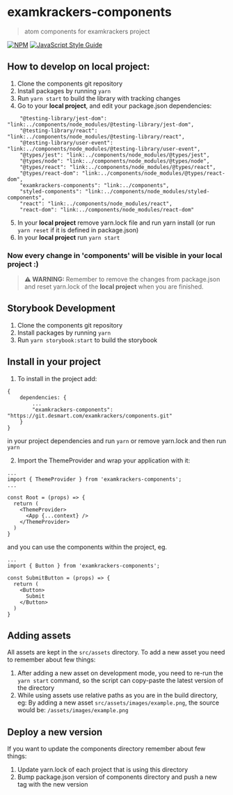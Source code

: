 # examkrackers-components

> atom components for examkrackers project

[![NPM](https://img.shields.io/npm/v/components.svg)](https://www.npmjs.com/package/components) [![JavaScript Style Guide](https://img.shields.io/badge/code_style-standard-brightgreen.svg)](https://standardjs.com)


## How to develop on local project:
1. Clone the components git repository
2. Install packages by running `yarn`
3. Run `yarn start` to build the library with tracking changes
4. Go to your **local project**, and edit your package.json dependencies:
```
    "@testing-library/jest-dom": "link:../components/node_modules/@testing-library/jest-dom",
    "@testing-library/react": "link:../components/node_modules/@testing-library/react",
    "@testing-library/user-event": "link:../components/node_modules/@testing-library/user-event",
    "@types/jest": "link:../components/node_modules/@types/jest",
    "@types/node": "link:../components/node_modules/@types/node",
    "@types/react": "link:../components/node_modules/@types/react",
    "@types/react-dom": "link:../components/node_modules/@types/react-dom",
    "examkrackers-components": "link:../components",
    "styled-components": "link:../components/node_modules/styled-components",
    "react": "link:../components/node_modules/react",
    "react-dom": "link:../components/node_modules/react-dom"
```
5. In your **local project** remove yarn.lock file and run yarn install (or run `yarn reset` if it is defined in package.json)
6. In your **local project** run `yarn start`

### Now every change in 'components' will be visible in your local project :)

> **⚠ WARNING:** Remember to remove the changes from package.json and reset yarn.lock of the **local project** when you are finished.


## Storybook Development
1. Clone the components git repository
2. Install packages by running `yarn`
3. Run `yarn storybook:start` to build the storybook

## Install in your project

1. To install in the project add:

```
{
    dependencies: {
        ...
        "examkrackers-components": "https://git.desmart.com/examkrackers/components.git"
    }
}
```
in your project dependencies and run `yarn` or remove yarn.lock and then run `yarn`

2. Import the ThemeProvider and wrap your application with it:

```
...
import { ThemeProvider } from 'examkrackers-components';
...

const Root = (props) => {
  return (
    <ThemeProvider>
      <App {...context} />
    </ThemeProvider>
  )
}

```

and you can use the components within the project, eg.

```
...
import { Button } from 'examkrackers-components';

const SubmitButton = (props) => {
  return (
    <Button>
      Submit
    </Button>
  )
}

```

## Adding assets

All assets are kept in the `src/assets` directory. To add a new asset you need to remember about few things:
1. After adding a new asset on development mode, you need to re-run the `yarn start` command, so the script can copy-paste the latest version of the directory
2. While using assets use relative paths as you are in the build directory, eg:
  By adding a new asset `src/assets/images/example.png`, the source would be: `/assets/images/example.png`

## Deploy a new version

If you want to update the components directory remember about few things:
1. Update yarn.lock of each project that is using this directory
2. Bump package.json version of components directory and push a new tag with the new version

